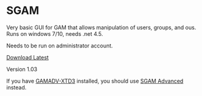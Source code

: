 # SGAM
Very basic GUI for GAM that allows manipulation of users, groups, and ous. Runs on windows 7/10, needs .net 4.5.

Needs to be run on administrator account.

[Download Latest](https://github.com/RecreationalGarbage/SGAM/releases/download/1.03/SGAM_1_0_3.zip)

Version 1.03

If you have [GAMADV-XTD3](https://github.com/taers232c/GAMADV-XTD3) installed, you should use [SGAM Advanced](https://github.com/RecreationalGarbage/SGAM/tree/advanced) instead.
